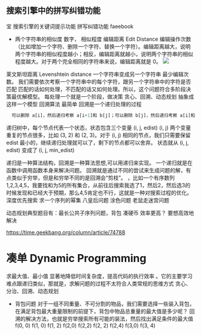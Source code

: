 ## 搜索引擎中的拼写纠错功能

宝   搜索引擎的关键词提示功能
拼写纠错功能  faeebook

-  两个字符串的相似度
数字， 相似程度
编辑距离   Edit Distance
编辑操作次数（比如增加一个字符、删除一个字符、替换一个字符）。编辑距离越大，说明两个字符串的相似程度越小；相反，编辑距离就越小，说明两个字符串的相似程度越大。对于两个完全相同的字符串来说，编辑距离就是 0。
![](https://static001.geekbang.org/resource/image/f0/0f/f0e72008ce8451609abed7e368ac420f.jpg)

莱文斯坦距离  Levenshtein distance
一个字符串变成另一个字符串   最少编辑次数。 
我们需要依次考察一个字符串中的每个字符，跟另一个字符串中的字符是否匹配
匹配的话如何处理，不匹配的话又如何处理。所以，这个问题符合多阶段决策最优解模型。
每处理一个就是一个阶段，做决策
贪心、回溯、动态规划   抽象成这样一个模型
回溯算法 最简单
回溯是一个递归处理的过程
```js
  可以删除 a[i]，然后递归考察 a[i+1]和 b[j]；可以删除 b[j]，然后递归考察 a[i]和 b[j+1]；可以在 a[i]前面添加一个跟 b[j]相同的字符，然后递归考察 a[i]和 b[j+1];可以在 b[j]前面添加一个跟 a[i]相同的字符，然后递归考察 a[i+1]和 b[j]；可以将 a[i]替换成 b[j]，或者将 b[j]替换成 a[i]，然后递归考察 a[i+1]和 b[j+1]。
```
递归树中，每个节点代表一个状态，状态包含三个变量 (i, j, edist)
(i, j) 两个变量重复的节点很多，比如 (3, 2) 和 (2, 3)。对于 (i, j) 相同的节点，我们只需要保留 edist 最小的，继续递归处理就可以了，剩下的节点都可以舍弃。
状态就从 (i, j, edist) 变成了 (i, j, min_edist)



递归是一种算法结构，回溯是一种算法思想,可以用递归来实现。
一个递归就是在函数中调用函数本身来解决问题。
回溯就是通过不同的尝试来生成问题的解，有点类似于穷举，但是和穷举不同的是回溯会“剪枝”。
，比如一个有序数列1,2,3,4,5，我要找和为5的所有集合，从前往后搜索我选了1，然后2，然后选3的时候发现和已经大于预期，那么4,5肯定也不行，这就是一种对搜索过程的优化。
深度优先搜索
求一个序列的幂集
八皇后问题
涂色问题
老鼠走迷宫问题

动态规划典型题目有：最长公共子序列问题，背包  凑硬币
效率更高？ 要想高效地解决   



https://time.geekbang.org/column/article/74788
# 凑单 Dynamic Programming

求最大值、最小值
显著地降低时间复杂度，提高代码的执行效率
。它的主要学习难点跟递归类似，那就是，求解问题的过程不太符合人类常规的思维方式
贪心、分治、回溯、动态规划
- 背包问题
对于一组不同重量、不可分割的物品，我们需要选择一些装入背包，在满足背包最大重量限制的前提下，背包中物品总重量的最大值是多少呢？
回溯的解决方法，也就是穷举搜索所有可能的装法，然后找出满足条件的最大值
                  f(0, 0)
            f(1, 0)        f(1, 2)
        f(2,0)  f(2,2)  f(2, 2)  f(2,4) 
      f(3,0) f(3, 4)    

